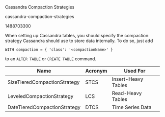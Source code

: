Cassandra Compaction Strategies

cassandra-compaction-strategies

1488703300

When setting up Cassandra tables, you should specify the compaction strategy
Cassandra should use to store data internally.  To do so, just add

```
WITH compaction = { 'class': '<compactionName>' }
```

to an `ALTER TABLE` or `CREATE TABLE` command.

|             Name             | Acronym |       Used For      |
|------------------------------|---------|---------------------|
| SizeTieredCompactionStrategy | STCS    | Insert-Heavy Tables |
| LeveledCompactionStrategy    | LCS     | Read-Heavy Tables   |
| DateTieredCompactionStrategy | DTCS    | Time Series Data    |
